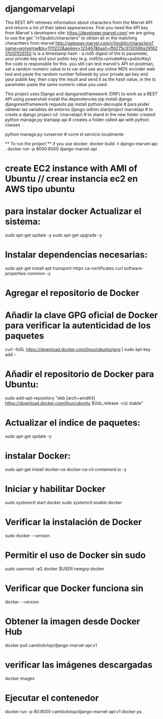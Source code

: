 # djangomarvelapi
This REST API retrieves information about characters from the Marvel API and returns a list of their latest appearances.
First you need the API key from Marvel´s developers site: https://developer.marvel.com/
we are going to use the get "/v1/public/characters" to obtain all or the matching charachters from marvel 
http://gateway.marvel.com/v1/public/characters?name=wolverine&ts=1111222&apikey=123467&hash=ffd275c5130566a2916217b101f26150
ts is a timestamp
hash - a md5 digest of the ts parameter, your private key and your public key (e.g. md5(ts+privateKey+publicKey) the code is responsible for this. you still can test marvel's API on postman, set a random numeric value to ts var and use any online MD5 encoder web tool and paste the random number followeb by your private api key and ypur publik key, then copy the result and send it as the hash value, in the ts parameter paste the same numeric value you used.

This project uses Django and djangorestframework (DRF) to work as a REST API
using powershell install the dependencies
pip install django djangorestframework requests
pip install python-decouple  # para poder obtener las variables de entorno
django-admin startproject marvelapi  # to create a django project
cd .\marvelapi\  # to stand in the new folder created
 python manage.py startapp api    # creates a folder called api with python classes

python manage.py runserver  # corre el servicio localmente




** To run the project **
if you use docker:
docker build -t django-marvel-api . 
docker run -p 8000:8000 django-marvel-api


# create EC2 instance with AMI of Ubuntu  // crear instancia ec2 en AWS tipo ubuntu
# para instalar docker  Actualizar el sistema:
sudo apt-get update -y
sudo apt-get upgrade -y
# Instalar dependencias necesarias:
sudo apt-get install apt-transport-https ca-certificates curl software-properties-common -y
# Agregar el repositorio de Docker
# Añadir la clave GPG oficial de Docker para verificar la autenticidad de los paquetes
curl -fsSL https://download.docker.com/linux/ubuntu/gpg | sudo apt-key add -
# Añadir el repositorio de Docker para Ubuntu:
sudo add-apt-repository "deb [arch=amd64] https://download.docker.com/linux/ubuntu $(lsb_release -cs) stable"
# Actualizar el índice de paquetes:
sudo apt-get update -y
# instalar Docker:
sudo apt-get install docker-ce docker-ce-cli containerd.io -y
# Iniciar y habilitar Docker
sudo systemctl start docker
sudo systemctl enable docker
# Verificar la instalación de Docker
sudo docker --version
# Permitir el uso de Docker sin sudo
sudo usermod -aG docker $USER
newgrp docker
# Verificar que Docker funciona sin
docker --version
# Obtener la imagen desde Docker Hub
docker pull camilodvlop/django-marvel-api:v1
# verificar las imágenes descargadas
docker images
# Ejecutar el contenedor
docker run -p 80:8000 camilodvlop/django-marvel-api:v1
docker ps

